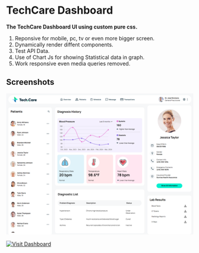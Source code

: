
# TechCare Dashboard

**The TechCare Dashboard UI using custom pure css.**

1. Reponsive for mobile, pc, tv or even more bigger screen.
2. Dynamically render diffent components.
3. Test API Data.
4. Use of Chart Js for showing Statistical data in graph.
5. Work responsive even media queries removed.



## Screenshots

![App Screenshot](https://raw.githubusercontent.com/Knightsaket007/Dashboard_UI_For_TechCare/refs/heads/main/assests/screenshot.png)

[![Visit Dashboard](https://img.shields.io/badge/Visit_Dashboard-0A66C2?style=for-the-badge&logo=netlify&logoColor=white)](https://dashboard-for-medicaltech-bysaket.netlify.app/)
